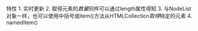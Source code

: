 特性
	1. 实时更新
	2. 取得元素的*数量*同样可以通过length属性得知
	3. 与NodeList对象一样，也可以使用中括号或item()方法从HTMLCollection*取得*特定的元素
	4. namedItem()